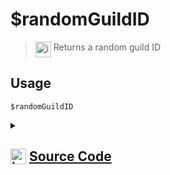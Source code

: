 # $randomGuildID
> <img align="top" src="https://upload.wikimedia.org/wikipedia/commons/thumb/e/e4/Infobox_info_icon.svg/160px-Infobox_info_icon.svg.png?20150409153300" alt="image" width="25" height="auto"> Returns a random guild ID
## Usage
```
$randomGuildID
```
<details>
<summary>
    
## <img align="top" src="https://cdn4.iconfinder.com/data/icons/iconsimple-logotypes/512/github-512.png" alt="image" width="25" height="auto">  [Source Code](https://github.com/tryforge/ForgeScript-V2/blob/main/src/native/randomGuildID.ts)
    
</summary>
    
```ts
import { NativeFunction, Return } from "../structures"

export default new NativeFunction({
    name: "$randomGuildID",
    version: "1.0.3",
    description: "Returns a random guild ID",
    unwrap: false,
    execute(ctx) {
        return this.success(ctx.client.guilds.cache.randomKey())
    },
})

```
    
</details>